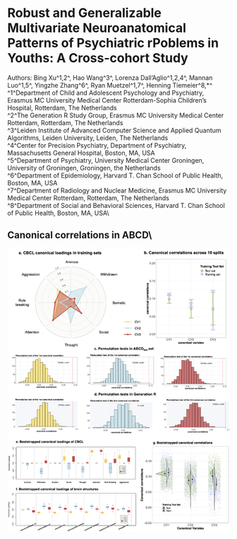 # Robust and Generalizable Multivariate Neuroanatomical Patterns of Psychiatric rPoblems in Youths: A Cross-cohort Study
Authors: Bing Xu^1,2^, Hao Wang^3^, Lorenza Dall’Aglio^1,2,4^, Mannan Luo^1,5^, Yingzhe Zhang^6^, Ryan Muetzel^1,7^, Henning Tiemeier^8,*^ \
^1^Department of Child and Adolescent Psychology and Psychiatry, Erasmus MC University Medical Center Rotterdam-Sophia Children’s Hospital, Rotterdam, The Netherlands\
^2^The Generation R Study Group, Erasmus MC University Medical Center Rotterdam, Rotterdam, The Netherlands\
^3^Leiden Institute of Advanced Computer Science and Applied Quantum Algorithms, Leiden University, Leiden, The Netherlands\
^4^Center for Precision Psychiatry, Department of Psychiatry, Massachusetts General Hospital, Boston, MA, USA\
^5^Department of Psychiatry, University Medical Center Groningen, University of Groningen, Groningen, the Netherlands\
^6^Department of Epidemiology, Harvard T. Chan School of Public Health, Boston, MA, USA \
^7^Department of Radiology and Nuclear Medicine, Erasmus MC University Medical Center Rotterdam, Rotterdam, The Netherlands\
^8^Department of Social and Behavioral Sciences, Harvard T. Chan School of Public Health, Boston, MA, USA\

## Canonical correlations in ABCD\





![alt text](https://github.com/EstellaHsu/estellahsu.github.io/blob/main/Figure1.png?raw=true)





